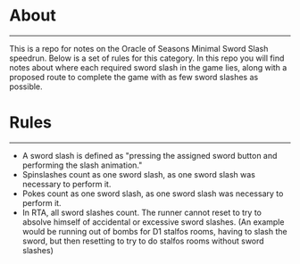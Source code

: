 # About
---
This is a repo for notes on the Oracle of Seasons Minimal Sword Slash speedrun. Below is a set of rules for this category. In this repo you will find notes about where each required sword slash in the game lies, along with a proposed route to complete the game with as few sword slashes as possible.

# Rules
---
- A sword slash is defined as "pressing the assigned sword button and performing the slash animation."
- Spinslashes count as one sword slash, as one sword slash was necessary to perform it.
- Pokes count as one sword slash, as one sword slash was necessary to perform it.
- In RTA, all sword slashes count. The runner cannot reset to try to absolve himself of accidental or excessive sword slashes. (An example would be running out of bombs for D1 stalfos rooms, having to slash the sword, but then resetting to try to do stalfos rooms without sword slashes)
